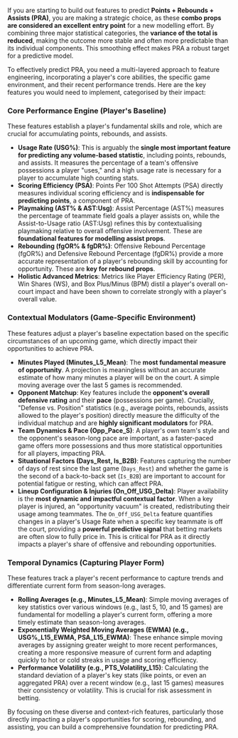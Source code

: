 If you are starting to build out features to predict **Points + Rebounds + Assists (PRA)**, you are making a strategic choice, as these **combo props are considered an excellent entry point** for a new modelling effort. By combining three major statistical categories, the **variance of the total is reduced**, making the outcome more stable and often more predictable than its individual components. This smoothing effect makes PRA a robust target for a predictive model.

To effectively predict PRA, you need a multi-layered approach to feature engineering, incorporating a player's core abilities, the specific game environment, and their recent performance trends. Here are the key features you would need to implement, categorised by their impact:

### Core Performance Engine (Player's Baseline)
These features establish a player's fundamental skills and role, which are crucial for accumulating points, rebounds, and assists.

*   **Usage Rate (USG%)**: This is arguably the **single most important feature for predicting any volume-based statistic**, including points, rebounds, and assists. It measures the percentage of a team's offensive possessions a player "uses," and a high usage rate is necessary for a player to accumulate high counting stats.
*   **Scoring Efficiency (PSA)**: Points Per 100 Shot Attempts (PSA) directly measures individual scoring efficiency and is **indispensable for predicting points**, a component of PRA.
*   **Playmaking (AST% & AST:Usg)**: Assist Percentage (AST%) measures the percentage of teammate field goals a player assists on, while the Assist-to-Usage ratio (AST:Usg) refines this by contextualising playmaking relative to overall offensive involvement. These are **foundational features for modelling assist props**.
*   **Rebounding (fgOR% & fgDR%)**: Offensive Rebound Percentage (fgOR%) and Defensive Rebound Percentage (fgDR%) provide a more accurate representation of a player's rebounding skill by accounting for opportunity. These are **key for rebound props**.
*   **Holistic Advanced Metrics**: Metrics like Player Efficiency Rating (PER), Win Shares (WS), and Box Plus/Minus (BPM) distil a player's overall on-court impact and have been shown to correlate strongly with a player's overall value.

### Contextual Modulators (Game-Specific Environment)
These features adjust a player's baseline expectation based on the specific circumstances of an upcoming game, which directly impact their opportunities to achieve PRA.

*   **Minutes Played (Minutes_L5_Mean)**: The **most fundamental measure of opportunity**. A projection is meaningless without an accurate estimate of how many minutes a player will be on the court. A simple moving average over the last 5 games is recommended.
*   **Opponent Matchup**: Key features include the **opponent's overall defensive rating** and their **pace** (possessions per game). Crucially, "Defense vs. Position" statistics (e.g., average points, rebounds, assists allowed to the player's position) directly measure the difficulty of the individual matchup and are **highly significant modulators** for PRA.
*   **Team Dynamics & Pace (Opp_Pace_S)**: A player's own team's style and the opponent's season-long pace are important, as a faster-paced game offers more possessions and thus more statistical opportunities for all players, impacting PRA.
*   **Situational Factors (Days_Rest, Is_B2B)**: Features capturing the number of days of rest since the last game (`Days_Rest`) and whether the game is the second of a back-to-back set (`Is_B2B`) are important to account for potential fatigue or resting, which can affect PRA.
*   **Lineup Configuration & Injuries (On_Off_USG_Delta)**: Player availability is the **most dynamic and impactful contextual factor**. When a key player is injured, an "opportunity vacuum" is created, redistributing their usage among teammates. The `On_Off_USG_Delta` feature quantifies changes in a player's Usage Rate when a specific key teammate is off the court, providing a **powerful predictive signal** that betting markets are often slow to fully price in. This is critical for PRA as it directly impacts a player's share of offensive and rebounding opportunities.

### Temporal Dynamics (Capturing Player Form)
These features track a player's recent performance to capture trends and differentiate current form from season-long averages.

*   **Rolling Averages (e.g., Minutes_L5_Mean)**: Simple moving averages of key statistics over various windows (e.g., last 5, 10, and 15 games) are fundamental for modelling a player's current form, offering a more timely estimate than season-long averages.
*   **Exponentially Weighted Moving Averages (EWMA) (e.g., USG%_L15_EWMA, PSA_L15_EWMA)**: These enhance simple moving averages by assigning greater weight to more recent performances, creating a more responsive measure of current form and adapting quickly to hot or cold streaks in usage and scoring efficiency.
*   **Performance Volatility (e.g., PTS_Volatility_L15)**: Calculating the standard deviation of a player's key stats (like points, or even an aggregated PRA) over a recent window (e.g., last 15 games) measures their consistency or volatility. This is crucial for risk assessment in betting.

By focusing on these diverse and context-rich features, particularly those directly impacting a player's opportunities for scoring, rebounding, and assisting, you can build a comprehensive foundation for predicting PRA.